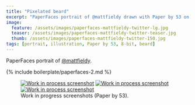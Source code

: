 ```yaml
---
title: "Pixelated beard"
excerpt: "PaperFaces portrait of @mattfieldy drawn with Paper by 53 on an iPad."
image: 
  feature: /assets/images/paperfaces-mattfieldy-twitter-lg.jpg
  teaser: /assets/images/paperfaces-mattfieldy-twitter-teaser.jpg
  thumb: /assets/images/paperfaces-mattfieldy-twitter-150.jpg
tags: [portrait, illustration, Paper by 53, 8-bit, beard]
---
```


PaperFaces portrait of [@mattfieldy](http://twitter.com/mattfieldy).

{% include boilerplate/paperfaces-2.md %}

<figure class="third">
	<a href="{{ site.url }}/assets/images/paperfaces-mattfieldy-process-1-lg.jpg"><img src="{{ site.url }}/assets/images/paperfaces-mattfieldy-process-1-600.jpg" alt="Work in process screenshot"></a>
	<a href="{{ site.url }}/assets/images/paperfaces-mattfieldy-process-2-lg.jpg"><img src="{{ site.url }}/assets/images/paperfaces-mattfieldy-process-2-600.jpg" alt="Work in process screenshot"></a>
	<a href="{{ site.url }}/assets/images/paperfaces-mattfieldy-process-3-lg.jpg"><img src="{{ site.url }}/assets/images/paperfaces-mattfieldy-process-3-600.jpg" alt="Work in process screenshot"></a>
	<figcaption>Work in progress screenshots (Paper by 53).</figcaption>
</figure>
